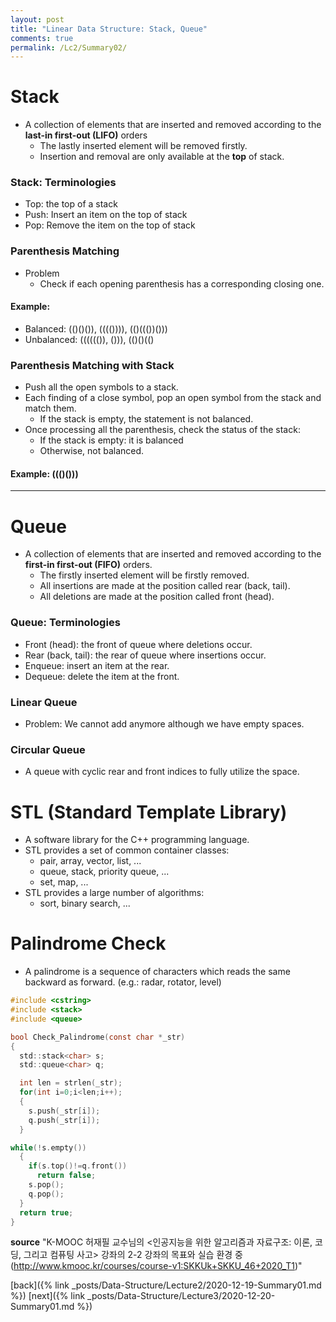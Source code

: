 ```yaml
---
layout: post
title: "Linear Data Structure: Stack, Queue"
comments: true
permalink: /Lc2/Summary02/
---
```

# Stack
- A collection of elements that are inserted and removed according to the **last-in first-out (LIFO)** orders
  - The lastly inserted element will be removed firstly.
  - Insertion and removal are only available at the **top** of stack.
### Stack: Terminologies
- Top: the top of a stack
- Push: Insert an item on the top of stack
- Pop: Remove the item on the top of stack
### Parenthesis Matching
- Problem
  - Check if each opening parenthesis has a corresponding closing one.
#### Example:
- Balanced: (()()()), (((()))), (()((())()))
- Unbalanced: (((((()), ())), (()()(()
### Parenthesis Matching with Stack
- Push all the open symbols to a stack.
- Each finding of a close symbol, pop an open symbol from the stack and match them.
  - If the stack is empty, the statement is not balanced.
- Once processing all the parenthesis, check the status of the stack:
  - If the stack is empty: it is balanced
  - Otherwise, not balanced.
#### Example: ((()()))
---------------------------------------------------------------------------------------------------
# Queue
- A collection of elements that are inserted and removed according to the **first-in first-out (FIFO)** orders.
  - The firstly inserted element will be firstly removed.
  - All insertions are made at the position called rear (back, tail).
  - All deletions are made at the position called front (head).
### Queue: Terminologies
- Front (head): the front of queue where deletions occur.
- Rear (back, tail): the rear of queue where insertions occur.
- Enqueue: insert an item at the rear.
- Dequeue: delete the item at the front.
### Linear Queue
- Problem: We cannot add anymore although we have empty spaces.
### Circular Queue
- A queue with cyclic rear and front indices to fully utilize the space.
# STL (Standard Template Library)
- A software library for the C++ programming language.
- STL provides a set of common container classes:
  - pair, array, vector, list, ...
  - queue, stack, priority queue, ...
  - set, map, ...
- STL provides a large number of algorithms:
  - sort, binary search, ...
# Palindrome Check
- A palindrome is a sequence of characters which reads the same backward as forward. (e.g.: radar, rotator, level)
```c
#include <cstring>
#include <stack>
#include <queue>

bool Check_Palindrome(const char *_str)
{
  std::stack<char> s;
  std::queue<char> q;

  int len = strlen(_str);
  for(int i=0;i<len;i++);
  {
    s.push(_str[i]);
    q.push(_str[i]);
  }

while(!s.empty())
  {
    if(s.top()!=q.front())
      return false;
    s.pop();
    q.pop();
  }
  return true;
}
```

**source**
"K-MOOC 허재필 교수님의 <인공지능을 위한 알고리즘과 자료구조: 이론, 코딩, 그리고 컴퓨팅 사고>
강좌의 2-2 강좌의 목표와 실습 환경 중(http://www.kmooc.kr/courses/course-v1:SKKUk+SKKU_46+2020_T1)"

[back]({% link _posts/Data-Structure/Lecture2/2020-12-19-Summary01.md %})
[next]({% link _posts/Data-Structure/Lecture3/2020-12-20-Summary01.md %})
